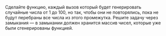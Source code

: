 Сделайте функцию, каждый вызов который будет генерировать случайные числа от 1 до 100, но так, чтобы они не
повторялись, пока не будут перебраны все числа из этого промежутка. Решите задачу через замыкания — в замыкании
должен хранится массив чисел, которые уже были сгенерированы функцией.